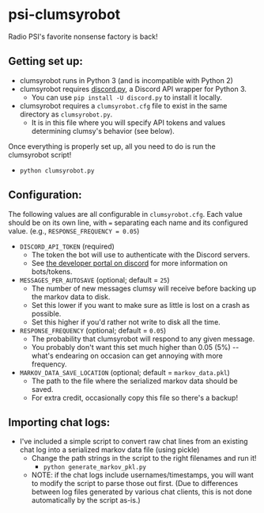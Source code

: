 # psi-clumsyrobot
Radio PSI's favorite nonsense factory is back!

## Getting set up:
* clumsyrobot runs in Python 3 (and is incompatible with Python 2)
* clumsyrobot requires [discord.py](https://github.com/Rapptz/discord.py), a Discord API wrapper for Python 3.
    * You can use `pip install -U discord.py` to install it locally.
* clumsyrobot requires a `clumsyrobot.cfg` file to exist in the same directory as `clumsyrobot.py`.
    * It is in this file where you will specify API tokens and values determining clumsy's behavior (see below).

Once everything is properly set up, all you need to do is run the clumsyrobot script!
* `python clumsyrobot.py`

## Configuration:
The following values are all configurable in `clumsyrobot.cfg`. Each value should be on its own line, with `=` separating each name and its configured value. (e.g., `RESPONSE_FREQUENCY = 0.05`)
* `DISCORD_API_TOKEN` (required)
    * The token the bot will use to authenticate with the Discord servers.
    * See [the developer portal on discord](https://discordapp.com/developers/applications/) for more information on bots/tokens.
* `MESSAGES_PER_AUTOSAVE` (optional; default = `25`)
    * The number of new messages clumsy will receive before backing up the markov data to disk.
    * Set this lower if you want to make sure as little is lost on a crash as possible.
    * Set this higher if you'd rather not write to disk all the time.
* `RESPONSE_FREQUENCY` (optional; default = `0.05`)
    * The probability that clumsyrobot will respond to any given message.
    * You probably don't want this set much higher than 0.05 (5%) -- what's endearing on occasion can get annoying with more frequency.
* `MARKOV_DATA_SAVE_LOCATION` (optional; default = `markov_data.pkl`)
    * The path to the file where the serialized markov data should be saved.
    * For extra credit, occasionally copy this file so there's a backup!

## Importing chat logs:
* I've included a simple script to convert raw chat lines from an existing chat log into a serialized markov data file (using pickle)
    * Change the path strings in the script to the right filenames and run it!
        * `python generate_markov_pkl.py`
    * NOTE: if the chat logs include usernames/timestamps, you will want to modify the script to parse those out first. (Due to differences between log files generated by various chat clients, this is not done automatically by the script as-is.)
